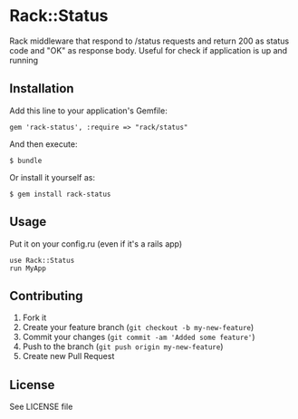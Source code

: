 # Rack::Status

Rack middleware that respond to /status requests and return 200 as status code and "OK" as response body. Useful for check if application is up and running

## Installation

Add this line to your application's Gemfile:

    gem 'rack-status', :require => "rack/status"

And then execute:

    $ bundle

Or install it yourself as:

    $ gem install rack-status

## Usage

Put it on your config.ru (even if it's a rails app)

    use Rack::Status
    run MyApp

## Contributing

1. Fork it
2. Create your feature branch (`git checkout -b my-new-feature`)
3. Commit your changes (`git commit -am 'Added some feature'`)
4. Push to the branch (`git push origin my-new-feature`)
5. Create new Pull Request

## License

See LICENSE file

